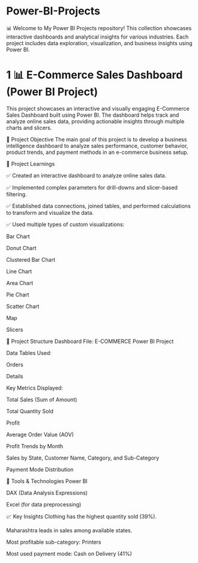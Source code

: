 # Power-BI-Projects

📊 Welcome to My Power BI Projects repository! This collection showcases interactive dashboards and analytical insights for various industries. Each project includes data exploration, visualization, and business insights using Power BI.

 # 1  📊 E-Commerce Sales Dashboard (Power BI Project)
This project showcases an interactive and visually engaging E-Commerce Sales Dashboard built using Power BI. The dashboard helps track and analyze online sales data, providing actionable insights through multiple charts and slicers.


🚀 Project Objective
The main goal of this project is to develop a business intelligence dashboard to analyze sales performance, customer behavior, product trends, and payment methods in an e-commerce business setup.

🧠 Project Learnings

✅ Created an interactive dashboard to analyze online sales data.

✅ Implemented complex parameters for drill-downs and slicer-based filtering.

✅ Established data connections, joined tables, and performed calculations to transform and visualize the data.

✅ Used multiple types of custom visualizations:



Bar Chart

Donut Chart

Clustered Bar Chart

Line Chart

Area Chart

Pie Chart

Scatter Chart

Map

Slicers

📂 Project Structure
Dashboard File: E-COMMERCE Power BI Project

Data Tables Used:

Orders

Details

Key Metrics Displayed:

Total Sales (Sum of Amount)

Total Quantity Sold

Profit

Average Order Value (AOV)

Profit Trends by Month

Sales by State, Customer Name, Category, and Sub-Category

Payment Mode Distribution

🔧 Tools & Technologies
Power BI

DAX (Data Analysis Expressions)

Excel (for data preprocessing)

📈 Key Insights
Clothing has the highest quantity sold (39%).

Maharashtra leads in sales among available states.

Most profitable sub-category: Printers

Most used payment mode: Cash on Delivery (41%)
